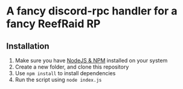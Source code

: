 # A fancy discord-rpc handler for a fancy ReefRaid RP

## Installation
1. Make sure you have [NodeJS & NPM](https://nodejs.org/en/download/) installed on your system
2. Create a new folder, and clone this repository
3. Use `npm install` to install dependencies
4. Run the script using `node index.js`
